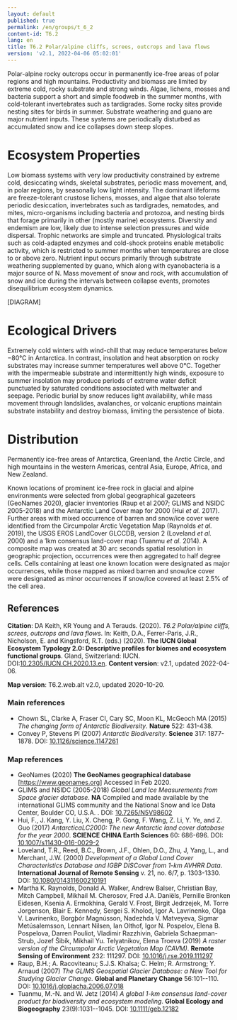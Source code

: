 ```yaml
---
layout: default
published: true
permalink: /en/groups/t_6_2
content-id: T6.2
lang: en
title: T6.2 Polar/alpine cliffs, screes, outcrops and lava flows
version: 'v2.1, 2022-04-06 05:02:01'
---
```


Polar-alpine rocky outcrops occur in permanently ice-free areas of polar regions and high mountains. Productivity and biomass are limited by extreme cold, rocky substrate and strong winds. Algae, lichens, mosses and bacteria support a short and simple foodweb in the summer months, with cold-tolerant invertebrates such as tardigrades. Some rocky sites provide nesting sites for birds in summer. Substrate weathering and guano are major nutrient inputs. These systems are periodically disturbed as accumulated snow and ice collapses down steep slopes.

# Ecosystem Properties
 
Low biomass systems with very low productivity constrained by extreme cold, desiccating winds, skeletal substrates, periodic mass movement, and, in polar regions, by seasonally low light intensity. The dominant lifeforms are freeze-tolerant crustose lichens, mosses, and algae that also tolerate periodic desiccation, invertebrates such as tardigrades, nematodes, and mites, micro-organisms including bacteria and protozoa, and nesting birds that forage primarily in other (mostly marine) ecosystems. Diversity and endemism are low, likely due to intense selection pressures and wide dispersal. Trophic networks are simple and truncated. Physiological traits such as cold-adapted enzymes and cold-shock proteins enable metabolic activity, which is restricted to summer months when temperatures are close to or above zero. Nutrient input occurs primarily through substrate weathering supplemented by guano, which along with cyanobacteria is a major source of N. Mass movement of snow and rock, with accumulation of snow and ice during the intervals between collapse events, promotes disequilibrium ecosystem dynamics.

[DIAGRAM]

# Ecological Drivers
 
Extremely cold winters with wind-chill that may reduce temperatures below −80°C in Antarctica. In contrast, insolation and heat absorption on rocky substrates may increase summer temperatures well above 0°C. Together with the impermeable substrate and intermittently high winds, exposure to summer insolation may produce periods of extreme water deficit punctuated by saturated conditions associated with meltwater and seepage. Periodic burial by snow reduces light availability, while mass movement through landslides, avalanches, or volcanic eruptions maintain substrate instability and destroy biomass, limiting the persistence of biota.
 
# Distribution
 
Permanently ice-free areas of Antarctica, Greenland, the Arctic Circle, and high mountains in the western Americas, central Asia, Europe, Africa, and New Zealand.

Known locations of prominent ice-free rock in glacial and alpine environments were selected from global geographical gazeteers (GeoNames 2020), glacier inventories (Raup et al 2007; GLIMS and NSIDC 2005-2018) and the Antarctic Land Cover map for 2000 (Hui _et al._ 2017). Further areas with mixed occurrence of barren and snow/ice cover were identified from the Circumpolar Arctic Vegetation Map (Raynolds _et al._ 2019), the USGS EROS LandCover GLCCDB, version 2 (Loveland _et al._ 2000) and a 1km consensus land-cover map (Tuanmu _et al._ 2014). A composite map was created at 30 arc seconds spatial resolution in geographic projection, occurrences were then aggregated to half degree cells.  Cells containing at least one known location were designated as major occurrences, while those mapped as mixed barren and snow/ice cover were designated as minor occurrences if snow/ice covered at least 2.5% of the cell area.

## References

**Citation**: DA Keith, KR Young and A Terauds. (2020). *T6.2 Polar/alpine cliffs, screes, outcrops and lava flows*. In: Keith, D.A., Ferrer-Paris, J.R., Nicholson, E. and Kingsford, R.T. (eds.) (2020). **The IUCN Global Ecosystem Typology 2.0: Descriptive profiles for biomes and ecosystem functional groups**. Gland, Switzerland: IUCN. DOI:[10.2305/IUCN.CH.2020.13.en](https://doi.org/10.2305/IUCN.CH.2020.13.en).
**Content version**: v2.1, updated 2022-04-06.

**Map version**: T6.2.web.alt v2.0, updated 2020-10-20.

### Main references
* Chown SL, Clarke A, Fraser CI, Cary SC, Moon KL, McGeoch MA  (2015) *The changing form of Antarctic Biodiversity*. **Nature** 522: 431-438.
* Convey P, Stevens PI  (2007) *Antarctic Biodiversity*. **Science** 317: 1877-1878. DOI: [10.1126/science.1147261](http://doi.org/10.1126/science.1147261)

### Map references
* GeoNames  (2020) **The GeoNames geographical database** [https://www.geonames.org] Accessed in Feb 2020.
* GLIMS and NSIDC  (2005-2018) *Global Land Ice Measurements from Space glacier database*. **NA** Compiled and made available by the international GLIMS community and the National Snow and Ice Data Center, Boulder CO, U.S.A.  . DOI: [10.7265/N5V98602](http://doi.org/10.7265/N5V98602)
* Hui, F., J. Kang, Y. Liu, X. Cheng, P. Gong, F. Wang, Z. Li, Y. Ye, and Z. Guo (2017) *AntarcticaLC2000: The new Antarctic land cover database for the year 2000*. **SCIENCE CHINA Earth Sciences** 60: 686-696. DOI: [10.1007/s11430-016-0029-2](http://doi.org/10.1007/s11430-016-0029-2)
*  Loveland, T.R., Reed, B.C., Brown, J.F., Ohlen, D.O., Zhu, J, Yang, L., and Merchant, J.W. (2000) *Development of a Global Land Cover Characteristics Database and IGBP DISCover from 1-km AVHRR Data*. **International Journal of Remote Sensing** v. 21, no. 6/7, p. 1303-1330. DOI: [10.1080/014311600210191](http://doi.org/10.1080/014311600210191)
* Martha K. Raynolds, Donald A. Walker, Andrew Balser, Christian Bay, Mitch Campbell, Mikhail M. Cherosov, Fred J.A. Daniëls, Pernille Bronken Eidesen, Ksenia A. Ermokhina, Gerald V. Frost, Birgit Jedrzejek, M. Torre Jorgenson, Blair E. Kennedy, Sergei S. Kholod, Igor A. Lavrinenko, Olga V. Lavrinenko, Borgþór Magnússon, Nadezhda V. Matveyeva, Sigmar Metúsalemsson, Lennart Nilsen, Ian Olthof, Igor N. Pospelov, Elena B. Pospelova, Darren Pouliot, Vladimir Razzhivin, Gabriela Schaepman-Strub, Jozef Šibík, Mikhail Yu. Telyatnikov, Elena Troeva  (2019) *A raster version of the Circumpolar Arctic Vegetation Map (CAVM)*. **Remote Sensing of Environment** 232: 111297. DOI: [10.1016/j.rse.2019.111297](http://doi.org/10.1016/j.rse.2019.111297)
* Raup, B.H.; A. Racoviteanu; S.J.S. Khalsa; C. Helm; R. Armstrong; Y. Arnaud  (2007) *The GLIMS Geospatial Glacier Database: a New Tool for Studying Glacier Change*. **Global and Planetary Change** 56:101--110. DOI: [10.1016/j.gloplacha.2006.07.018](http://doi.org/10.1016/j.gloplacha.2006.07.018)
* Tuanmu, M.-N. and W. Jetz (2014) *A global 1-km consensus land-cover product for biodiversity and ecosystem modeling*. **Global Ecology and Biogeography** 23(9):1031--1045. DOI: [10.1111/geb.12182](http://doi.org/10.1111/geb.12182)
